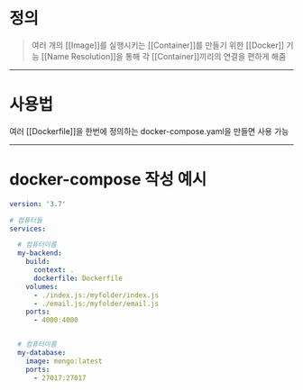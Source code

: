 # 정의

> 여러 개의 [[Image]]를 실행시키는 [[Container]]를 만들기 위한 [[Docker]] 기능
> [[Name Resolution]]을 통해 각 [[Container]]끼리의 연결을 편하게 해줌

---
# 사용법

여러 [[Dockerfile]]을 한번에 정의하는 docker-compose.yaml을 만들면 사용 가능

---
# docker-compose 작성 예시
```yaml
version: '3.7'

# 컴퓨터들
services:

  # 컴퓨터이름
  my-backend:
    build:
      context: .
      dockerfile: Dockerfile
    volumes:
      - ./index.js:/myfolder/index.js
      - ./email.js:/myfolder/email.js
    ports:
      - 4000:4000


  # 컴퓨터이름
  my-database:
    image: mongo:latest
    ports:
      - 27017:27017
```